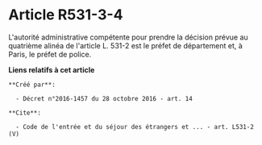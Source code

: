 # Article R531-3-4

L'autorité administrative compétente pour prendre la décision prévue au quatrième alinéa de l'article L. 531-2 est le préfet
de département et, à Paris, le préfet de police.

**Liens relatifs à cet article**

	**Créé par**:

	  - Décret n°2016-1457 du 28 octobre 2016 - art. 14

	**Cite**:

	  - Code de l'entrée et du séjour des étrangers et ... - art. L531-2 (V)
